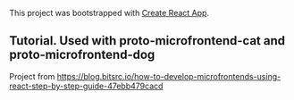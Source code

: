 This project was bootstrapped with [Create React App](https://github.com/facebook/create-react-app).

## Tutorial. Used with proto-microfrontend-cat and proto-microfrontend-dog

Project from https://blog.bitsrc.io/how-to-develop-microfrontends-using-react-step-by-step-guide-47ebb479cacd
